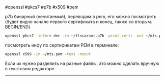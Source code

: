 
#openssl #pkcs7 #p7b #x509 #pem

p7b бинарный (нечитаемый), переводим в pem, его можно посмотреть (будет видно начало первого сертификата и конец, также со вторым. BEGIN/END)
```bash
openssl pkcs7 -inform der -in ~/tlscaroot.p7b -print_certs -out ~/mts.pem
```

посмотреть инфу по сертификатам PEM в терминале:
```bash
openssl x509 -in ~/mts.pem -text -noout
```

Если их нужно разделить на разные файлы, это можно сделать вручную в текстовом редакторе.


---

